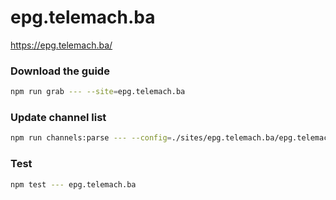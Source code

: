 # epg.telemach.ba

https://epg.telemach.ba/

### Download the guide

```sh
npm run grab --- --site=epg.telemach.ba
```

### Update channel list

```sh
npm run channels:parse --- --config=./sites/epg.telemach.ba/epg.telemach.ba.config.js --output=./sites/epg.telemach.ba/epg.telemach.ba.channels.xml
```

### Test

```sh
npm test --- epg.telemach.ba
```
